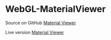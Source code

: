 # WebGL-MaterialViewer

Source on GitHub <a href="https://github.com/CarlBateman/WebGL-MaterialViewer">Material Viewer</a>

Live version <a href="https://carlbateman.github.io/WebGL-MaterialViewer/root/MaterialExplorer.html">Material Viewer</a>
